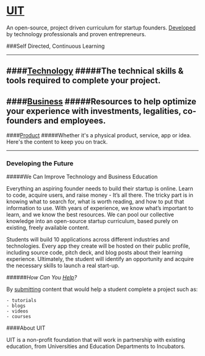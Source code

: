 # [UIT](https://github.com/uit/uit/)

An open-source, project driven curriculum for startup founders. [Developed](contributing/README.md) by technology professionals and proven entrepreneurs.

###Self Directed, Continuous Learning

---
####[Technology](technology/README.md)
#####The technical skills & tools required to complete your project.
---
####[Business](business/README.md)
#####Resources to help optimize your experience with investments, legalities, co-founders and employees.
---
####[Product](product/README.md)
#####Whether it's a physical product, service, app or idea. Here's the content to keep you on track.

---
### Developing the Future

#####We Can Improve Technology and Business Education

Everything an aspiring founder needs to build their startup is online. Learn to code, acquire users, and raise money - It’s all there. The tricky part is in knowing what to search for, what is worth reading, and  how to put that information to use. With years of experience, we know what’s important to learn, and we know the best resources. We can pool our collective knowledge into an open-source startup curriculum, based purely on existing, freely available content.

Students will build 10 applications across different industries and technologies. Every app they create will be hosted on their public profile, including source code, pitch deck, and blog posts about their learning experience. Ultimately, the student will identify an opportunity and acquire the necessary skills to launch a real start-up.

######_How Can You [Help](contributing/README.md)?_

By [submitting](contributing/README.md) content that would help a student complete a project such as:

    - tutorials
    - blogs
    - videos
    - courses

####About UIT

UIT is a non-profit foundation that will work in partnership with existing education, from Universities and Education Departments to Incubators.
